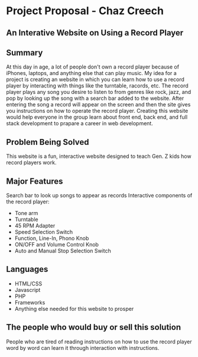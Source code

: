 # Project Proposal - Chaz Creech
## An Interative Website on Using a Record Player
## Summary
At this day in age, a lot of people don't own a record player because of iPhones, laptops, and anything else that can play music. My idea for a project is creating an website in which you can learn how to use a record player by interacting with things like the turntable, racords, etc. The record player plays any song you desire to listen to from genres like rock, jazz, and pop by looking up the song with a search bar added to the website. After entering the song a record will appear on the screen and then the site gives you instructions on how to operate the record player. Creating this website would help everyone in the group learn about front end, back end, and full stack development to prapare a career in web development.
## Problem Being Solved
This website is a fun, interactive website designed to teach Gen. Z kids how record players work.
## Major Features
Search bar to look up songs to appear as records
Interactive components of the record player:
* Tone arm
* Turntable
* 45 RPM Adapter
* Speed Selection Switch
* Function, Line-In, Phono Knob
* ON/OFF and Volume Control Knob
* Auto and Manual Stop Selection Switch
## Languages
* HTML/CSS
* Javascript
* PHP
* Frameworks
* Anything else needed for this website to prosper
## The people who would buy or sell this solution
People who are tired of reading instructions on how to use the record player word by word can learn it through interaction with instructions.

